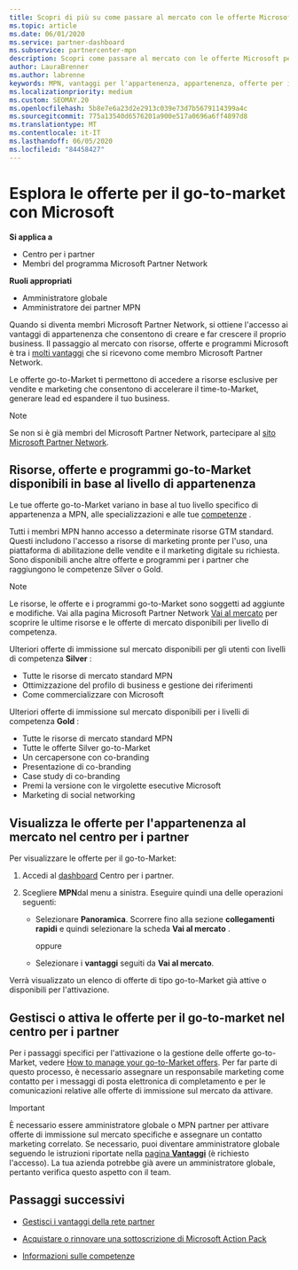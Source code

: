 ```yaml
---
title: Scopri di più su come passare al mercato con le offerte Microsoft
ms.topic: article
ms.date: 06/01/2020
ms.service: partner-dashboard
ms.subservice: partnercenter-mpn
description: Scopri come passare al mercato con le offerte Microsoft per accelerare il time-to-Market, generare lead ed espandere il tuo business.
author: LauraBrenner
ms.author: labrenne
keywords: MPN, vantaggi per l'appartenenza, appartenenza, offerte per il mercato, vai al mercato con Microsoft, vai al mercato, appartenenza a oro, appartenenza Silver
ms.localizationpriority: medium
ms.custom: SEOMAY.20
ms.openlocfilehash: 5b8e7e6a23d2e2913c039e73d7b5679114399a4c
ms.sourcegitcommit: 775a13540d6576201a900e517a0696a6ff4897d8
ms.translationtype: MT
ms.contentlocale: it-IT
ms.lasthandoff: 06/05/2020
ms.locfileid: "84458427"
---
```

# <a name="explore-your-go-to-market-with-microsoft-offers"></a>Esplora le offerte per il go-to-market con Microsoft

**Si applica a**

- Centro per i partner
- Membri del programma Microsoft Partner Network

**Ruoli appropriati**

- Amministratore globale
- Amministratore dei partner MPN

Quando si diventa membri Microsoft Partner Network, si ottiene l'accesso ai vantaggi di appartenenza che consentono di creare e far crescere il proprio business. Il passaggio al mercato con risorse, offerte e programmi Microsoft è tra i [molti vantaggi](https://partner.microsoft.com/manage-your-partner-network-benefits) che si ricevono come membro Microsoft Partner Network.

Le offerte go-to-Market ti permettono di accedere a risorse esclusive per vendite e marketing che consentono di accelerare il time-to-Market, generare lead ed espandere il tuo business.

>[!NOTE]
>Se non si è già membri del Microsoft Partner Network, partecipare al [sito Microsoft Partner Network](https://partner.microsoft.com/membership).

## <a name="go-to-market-resources-offers-and-programs-available-by-membership-level"></a>Risorse, offerte e programmi go-to-Market disponibili in base al livello di appartenenza

Le tue offerte go-to-Market variano in base al tuo livello specifico di appartenenza a MPN, alle specializzazioni e alle tue [competenze](learn-about-competencies.md) .

Tutti i membri MPN hanno accesso a determinate risorse GTM standard. Questi includono l'accesso a risorse di marketing pronte per l'uso, una piattaforma di abilitazione delle vendite e il marketing digitale su richiesta. Sono disponibili anche altre offerte e programmi per i partner che raggiungono le competenze Silver o Gold.

>[!NOTE]
>Le risorse, le offerte e i programmi go-to-Market sono soggetti ad aggiunte e modifiche. Vai alla pagina Microsoft Partner Network [Vai al mercato](https://partner.microsoft.com/membership/go-to-market) per scoprire le ultime risorse e le offerte di mercato disponibili per livello di competenza.

Ulteriori offerte di immissione sul mercato disponibili per gli utenti con livelli di competenza **Silver** :

- Tutte le risorse di mercato standard MPN
- Ottimizzazione del profilo di business e gestione dei riferimenti
- Come commercializzare con Microsoft

Ulteriori offerte di immissione sul mercato disponibili per i livelli di competenza **Gold** :

- Tutte le risorse di mercato standard MPN
- Tutte le offerte Silver go-to-Market
- Un cercapersone con co-branding
- Presentazione di co-branding
- Case study di co-branding
- Premi la versione con le virgolette esecutive Microsoft
- Marketing di social networking

## <a name="view-go-to-market-membership-offers-in-partner-center"></a>Visualizza le offerte per l'appartenenza al mercato nel centro per i partner

Per visualizzare le offerte per il go-to-Market:

1. Accedi al [dashboard](https://partner.microsoft.com/dashboard) Centro per i partner.

2. Scegliere **MPN**dal menu a sinistra. Eseguire quindi una delle operazioni seguenti:

    - Selezionare **Panoramica**. Scorrere fino alla sezione **collegamenti rapidi** e quindi selezionare la scheda **Vai al mercato** .

      oppure

    - Selezionare i **vantaggi** seguiti da **Vai al mercato**.

Verrà visualizzato un elenco di offerte di tipo go-to-Market già attive o disponibili per l'attivazione.

## <a name="manage-or-activate-go-to-market-offers-in-partner-center"></a>Gestisci o attiva le offerte per il go-to-market nel centro per i partner

Per i passaggi specifici per l'attivazione o la gestione delle offerte go-to-Market, vedere [How to manage your go-to-Market offers](manage-your-partner-network-benefits.md#manage-go-to-market-offers). Per far parte di questo processo, è necessario assegnare un responsabile marketing come contatto per i messaggi di posta elettronica di completamento e per le comunicazioni relative alle offerte di immissione sul mercato da attivare.

>[!IMPORTANT]
>È necessario essere amministratore globale o MPN partner per attivare offerte di immissione sul mercato specifiche e assegnare un contatto marketing correlato. Se necessario, puoi diventare amministratore globale seguendo le istruzioni riportate nella [pagina **Vantaggi**](https://partnercenter.microsoft.com/pcv/partnership/benefits) (è richiesto l'accesso). La tua azienda potrebbe già avere un amministratore globale, pertanto verifica questo aspetto con il team.

## <a name="next-steps"></a>Passaggi successivi

- [Gestisci i vantaggi della rete partner](manage-your-partner-network-benefits.md)

- [Acquistare o rinnovare una sottoscrizione di Microsoft Action Pack](mpn-get-action-pack.md)

- [Informazioni sulle competenze](learn-about-competencies.md)
